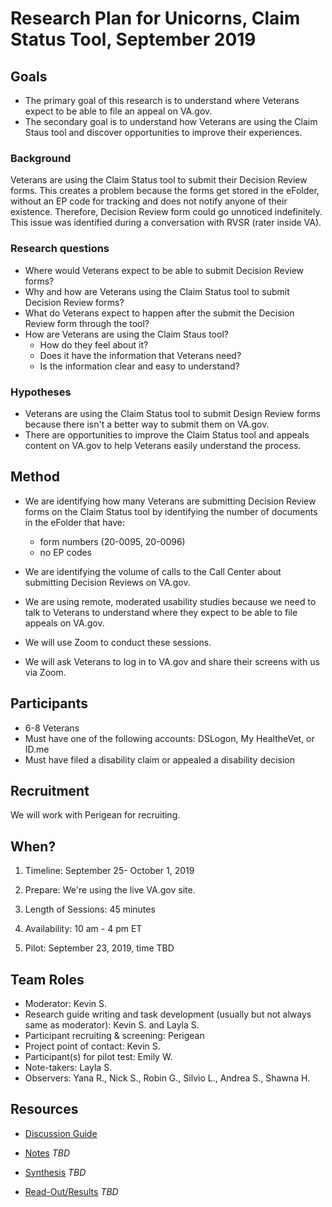 # Research Plan for Unicorns, Claim Status Tool, September 2019

## Goals
- The primary goal of this research is to understand where Veterans expect to be able to file an appeal on VA.gov. 
- The secondary goal is to understand how Veterans are using the Claim Staus tool and discover opportunities to improve their experiences.

### Background
Veterans are using the Claim Status tool to submit their Decision Review forms. This creates a problem because the forms get stored in the eFolder, without an EP code for tracking and does not notify anyone of their existence. Therefore, Decision Review form could go unnoticed indefinitely. This issue was identified during a conversation with RVSR (rater inside VA).

### Research questions
- Where would Veterans expect to be able to submit Decision Review forms?
- Why and how are Veterans using the Claim Status tool to submit Decision Review forms?
- What do Veterans expect to happen after the submit the Decision Review form through the tool?
- How are Veterans are using the Claim Staus tool? 
  - How do they feel about it? 
  - Does it have the information that Veterans need?
  - Is the information clear and easy to understand?

### Hypotheses
- Veterans are using the Claim Status tool to submit Design Review forms because there isn't a better way to submit them on VA.gov.
- There are opportunities to improve the Claim Status tool and appeals content on VA.gov to help Veterans easily understand the process. 

## Method
- We are identifying how many Veterans are submitting Decision Review forms on the Claim Status tool by identifying the number of documents in the eFolder that have:
  - form numbers (20-0095, 20-0096)
  - no EP codes

- We are identifying the volume of calls to the Call Center about submitting Decision Reviews on VA.gov.

- We are using remote, moderated usability studies because we need to talk to Veterans to understand where they expect to be able to file appeals on VA.gov. 

- We will use Zoom to conduct these sessions.
  
- We will ask Veterans to log in to VA.gov and share their screens with us via Zoom. 


## Participants
- 6-8 Veterans
- Must have one of the following accounts: DSLogon, My HealtheVet, or ID.me
- Must have filed a disability claim or appealed a disability decision

## Recruitment
We will work with Perigean for recruiting. 

## When? 
1.	Timeline: September 25- October 1, 2019

2.	Prepare: We're using the live VA.gov site. 

3. Length of Sessions: 45 minutes

4.	Availability: 10 am - 4 pm ET

5.	Pilot: September 23, 2019, time TBD

## Team Roles 
- Moderator: Kevin S. 
- Research guide writing and task development (usually but not always same as moderator): Kevin S. and Layla S. 
- Participant recruiting & screening: Perigean
- Project point of contact: Kevin S. 
- Participant(s) for pilot test: Emily W.
- Note-takers: Layla S. 
- Observers: Yana R., Nick S., Robin G., Silvio L., Andrea S., Shawna H.

## Resources

- [Discussion Guide](./conversation-guide.md)

- [Notes]() *TBD*

- [Synthesis]() *TBD*

- [Read-Out/Results]() *TBD*
